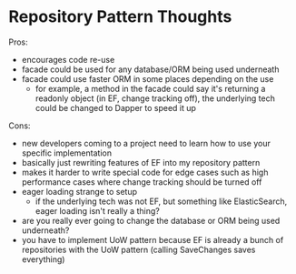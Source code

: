 # Repository Pattern Thoughts

Pros:

- encourages code re-use
- facade could be used for any database/ORM being used underneath
- facade could use faster ORM in some places depending on the use
  - for example, a method in the facade could say it's returning a readonly object (in EF, change tracking off), the underlying tech could be changed to Dapper to speed it up

Cons:

- new developers coming to a project need to learn how to use your specific implementation
- basically just rewriting features of EF into my repository pattern
- makes it harder to write special code for edge cases such as high performance cases where change tracking should be turned off
- eager loading strange to setup
  - if the underlying tech was not EF, but something like ElasticSearch, eager loading isn't really a thing?
- are you really ever going to change the database or ORM being used underneath?
- you have to implement UoW pattern because EF is already a bunch of repositories with the UoW pattern (calling SaveChanges saves everything)

